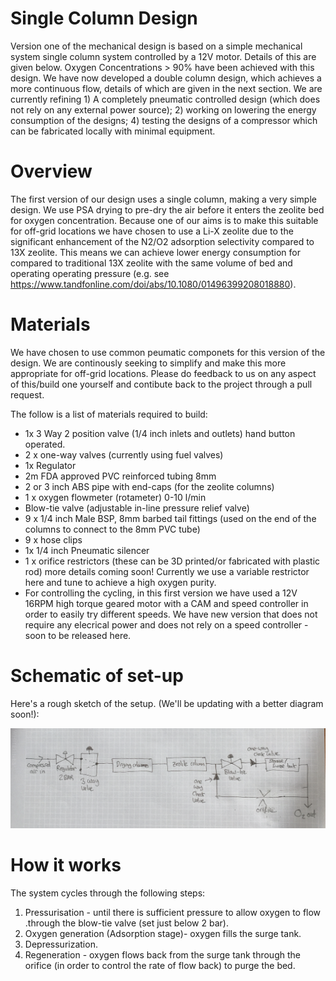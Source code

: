 # Single Column Design

Version one of the mechanical design is based on a simple mechanical system single column system controlled by a 12V motor. Details of this are given below. Oxygen Concentrations > 90% have been achieved with this design. We have now developed a double column design, which achieves a more continuous flow, details of which are given in the next section. We are currently refining 1) A completely pneumatic controlled design (which does not rely on any external power source); 2) working on lowering the energy consumption of the designs; 4) testing the designs of a compressor which can be fabricated locally with minimal equipment.

# Overview

The first version of our design uses a single column, making a very simple design. We use PSA drying to pre-dry the air before it enters the zeolite bed for oxygen concentration. Because one of our aims is to make this suitable for off-grid locations we have chosen to use a Li-X zeolite due to the significant enhancement of the N2/O2 adsorption selectivity compared to 13X zeolite. This means we can achieve lower energy consumption for compared to traditional 13X zeolite with the same volume of bed and operating operating pressure (e.g. see https://www.tandfonline.com/doi/abs/10.1080/01496399208018880).

# Materials

We have chosen to use common peumatic componets for this version of the design. We are continously seeking to simplify and make this more appropriate for off-grid locations. Please do feedback to us on any aspect of this/build one yourself and contibute back to the project through a pull request.

The follow is a list of materials required to build:

- 1x 3 Way 2 position valve (1/4 inch inlets and outlets) hand button operated.
- 2 x one-way valves (currently using fuel valves)
- 1x Regulator
- 2m FDA approved PVC reinforced tubing 8mm
- 2 or 3 inch ABS pipe with end-caps (for the zeolite columns)
- 1 x oxygen flowmeter (rotameter) 0-10 l/min
- Blow-tie valve (adjustable in-line pressure relief valve)
- 9 x 1/4 inch Male BSP, 8mm barbed tail fittings (used on the end of the columns to connect to the 8mm PVC tube)
- 9 x hose clips
- 1x 1/4 inch Pneumatic silencer
- 1 x orifice restrictors (these can be 3D printed/or fabricated with plastic rod) more details coming soon! Currently we use a variable restrictor here and tune to achieve a high oxygen purity.
- For controlling the cycling, in this first version we have used a 12V 16RPM high torque geared motor with a CAM and speed controller in order to easily try different speeds. We have new version that does not require any elecrical power and does not rely on a speed controller - soon to be released here.

# Schematic of set-up

Here's a rough sketch of the setup. (We'll be updating with a better diagram soon!):

<!-- <p align="center">
    <img src="/docs/_media/schematic_openO2.jpg" />

</p> -->

![Schematic](_media/schematic_openO2.jpg)

# How it works

The system cycles through the following steps:

1. Pressurisation - until there is sufficient pressure to allow oxygen to flow .through the blow-tie valve (set just below 2 bar).
2. Oxygen generation (Adsorption stage)- oxygen fills the surge tank.
3. Depressurization.
4. Regeneration - oxygen flows back from the surge tank through the orifice (in order to control the rate of flow back) to purge the bed.
